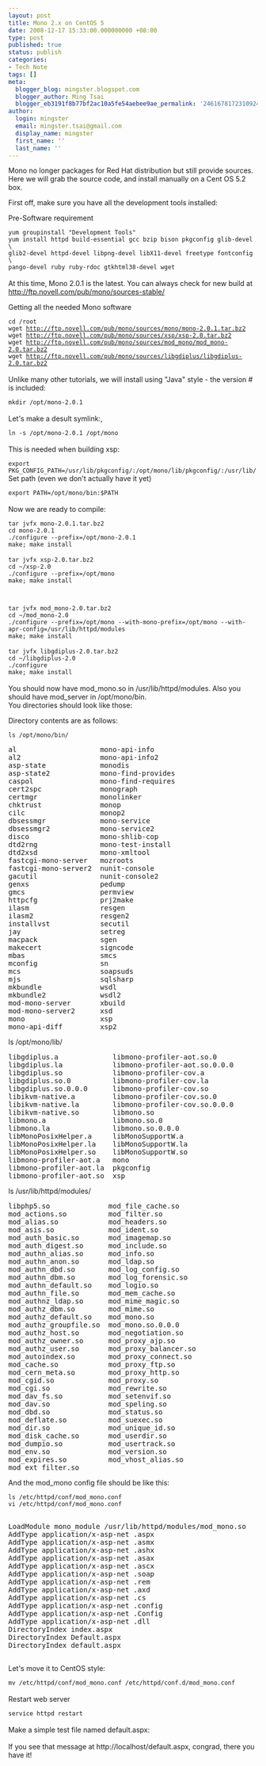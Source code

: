```yaml
---
layout: post
title: Mono 2.x on CentOS 5
date: 2008-12-17 15:33:00.000000000 +08:00
type: post
published: true
status: publish
categories:
- Tech Note
tags: []
meta:
  blogger_blog: mingster.blogspot.com
  blogger_author: Ming Tsai
  blogger_eb3191f8b77bf2ac10a5fe54aebee9ae_permalink: '2461678172310924803'
author:
  login: mingster
  email: mingster.tsai@gmail.com
  display_name: mingster
  first_name: ''
  last_name: ''
---
```

<p>Mono no longer packages for Red Hat distribution but still provide sources. Here we will grab the source code, and install manually on a Cent OS 5.2 box.</p>
<p>First off, make sure you have all the development tools installed:</p>
<p>Pre-Software requirement<br /><code><br />yum groupinstall "Development Tools"<br />yum install httpd build-essential gcc bzip bison pkgconfig glib-devel \<br />glib2-devel httpd-devel libpng-devel libX11-devel freetype fontconfig \<br />pango-devel ruby ruby-rdoc gtkhtml38-devel wget<br /></code><br />At this time, Mono 2.0.1 is the latest. You can always check for new build at <a href="http://ftp.novell.com/pub/mono/sources-stable/" target="_blank">http://ftp.novell.com/pub/mono/sources-stable/</a></p>
<p>Getting all the needed Mono software<br /><code><br />cd /root<br />wget <a href="http://ftp.novell.com/pub/mono/sources/mono/mono-2.0.1.tar.bz2">http://ftp.novell.com/pub/mono/sources/mono/mono-2.0.1.tar.bz2</a><br />wget <a href="http://ftp.novell.com/pub/mono/sources/xsp/xsp-2.0.tar.bz2">http://ftp.novell.com/pub/mono/sources/xsp/xsp-2.0.tar.bz2</a><br />wget <a href="http://ftp.novell.com/pub/mono/sources/mod_mono/mod_mono-2.0.tar.bz2">http://ftp.novell.com/pub/mono/sources/mod_mono/mod_mono-2.0.tar.bz2</a><br />wget <a href="http://ftp.novell.com/pub/mono/sources/libgdiplus/libgdiplus-2.0.tar.bz2">http://ftp.novell.com/pub/mono/sources/libgdiplus/libgdiplus-2.0.tar.bz2</a><br /></code><br />Unlike many other tutorials, we will install using "Java" style - the version # is included:<br /><code><br />mkdir /opt/mono-2.0.1<br /></code><br />Let's make a desult symlink:,<br /><code><br />ln -s /opt/mono-2.0.1 /opt/mono<br /></code><br />This is needed when building xsp:<br /><code><br />export PKG_CONFIG_PATH=/usr/lib/pkgconfig/:/opt/mono/lib/pkgconfig/:/usr/lib/<br /></code>Set path (even we don't actually have it yet)<br /><code><br />export PATH=/opt/mono/bin:$PATH<br /></code><br />Now we are ready to compile:<br /><code><br />tar jvfx mono-2.0.1.tar.bz2</code><br /><code>cd mono-2.0.1<br />./configure --prefix=/opt/mono-2.0.1<br />make; make install<br /></code><br /><code>tar jvfx xsp-2.0.tar.bz2</code><br /><code>cd ~/xsp-2.0<br />./configure --prefix=/opt/mono<br />make; make install</p>
<p>tar jvfx mod_mono-2.0.tar.bz2</code><br /><code>cd ~/mod_mono-2.0<br />./configure --prefix=/opt/mono --with-mono-prefix=/opt/mono --with-apr-config=/usr/lib/httpd/modules<br />make; make install<br /></code><br /><code>tar jvfx libgdiplus-2.0.tar.bz2<br /></code><code></code><code>cd ~/libgdiplus-2.0<br />./configure<br />make; make install<br /></code><br />You should now have mod_mono.so in /usr/lib/httpd/modules. Also you should have mod_server in /opt/mono/bin.<br />You directories should look like those:</p>
<p>Directory contents are as follows:<br /><code><br />ls /opt/mono/bin/</code>
<pre>al                    mono-api-info<br />al2                   mono-api-info2<br />asp-state             monodis<br />asp-state2            mono-find-provides<br />caspol                mono-find-requires<br />cert2spc              monograph<br />certmgr               monolinker<br />chktrust              monop<br />cilc                  monop2<br />dbsessmgr             mono-service<br />dbsessmgr2            mono-service2<br />disco                 mono-shlib-cop<br />dtd2rng               mono-test-install<br />dtd2xsd               mono-xmltool<br />fastcgi-mono-server   mozroots<br />fastcgi-mono-server2  nunit-console<br />gacutil               nunit-console2<br />genxs                 pedump<br />gmcs                  permview<br />httpcfg               prj2make<br />ilasm                 resgen<br />ilasm2                resgen2<br />installvst            secutil<br />jay                   setreg<br />macpack               sgen<br />makecert              signcode<br />mbas                  smcs<br />mconfig               sn<br />mcs                   soapsuds<br />mjs                   sqlsharp<br />mkbundle              wsdl<br />mkbundle2             wsdl2<br />mod-mono-server       xbuild<br />mod-mono-server2      xsd<br />mono                  xsp<br />mono-api-diff         xsp2<br /></pre>
<p>ls /opt/mono/lib/
<pre>libgdiplus.a             libmono-profiler-aot.so.0<br />libgdiplus.la            libmono-profiler-aot.so.0.0.0<br />libgdiplus.so            libmono-profiler-cov.a<br />libgdiplus.so.0          libmono-profiler-cov.la<br />libgdiplus.so.0.0.0      libmono-profiler-cov.so<br />libikvm-native.a         libmono-profiler-cov.so.0<br />libikvm-native.la        libmono-profiler-cov.so.0.0.0<br />libikvm-native.so        libmono.so<br />libmono.a                libmono.so.0<br />libmono.la               libmono.so.0.0.0<br />libMonoPosixHelper.a     libMonoSupportW.a<br />libMonoPosixHelper.la    libMonoSupportW.la<br />libMonoPosixHelper.so    libMonoSupportW.so<br />libmono-profiler-aot.a   mono<br />libmono-profiler-aot.la  pkgconfig<br />libmono-profiler-aot.so  xsp<br /></pre>
<p>ls /usr/lib/httpd/modules/
<pre>libphp5.so              mod_file_cache.so<br />mod_actions.so          mod_filter.so<br />mod_alias.so            mod_headers.so<br />mod_asis.so             mod_ident.so<br />mod_auth_basic.so       mod_imagemap.so<br />mod_auth_digest.so      mod_include.so<br />mod_authn_alias.so      mod_info.so<br />mod_authn_anon.so       mod_ldap.so<br />mod_authn_dbd.so        mod_log_config.so<br />mod_authn_dbm.so        mod_log_forensic.so<br />mod_authn_default.so    mod_logio.so<br />mod_authn_file.so       mod_mem_cache.so<br />mod_authnz_ldap.so      mod_mime_magic.so<br />mod_authz_dbm.so        mod_mime.so<br />mod_authz_default.so    mod_mono.so<br />mod_authz_groupfile.so  mod_mono.so.0.0.0<br />mod_authz_host.so       mod_negotiation.so<br />mod_authz_owner.so      mod_proxy_ajp.so<br />mod_authz_user.so       mod_proxy_balancer.so<br />mod_autoindex.so        mod_proxy_connect.so<br />mod_cache.so            mod_proxy_ftp.so<br />mod_cern_meta.so        mod_proxy_http.so<br />mod_cgid.so             mod_proxy.so<br />mod_cgi.so              mod_rewrite.so<br />mod_dav_fs.so           mod_setenvif.so<br />mod_dav.so              mod_speling.so<br />mod_dbd.so              mod_status.so<br />mod_deflate.so          mod_suexec.so<br />mod_dir.so              mod_unique_id.so<br />mod_disk_cache.so       mod_userdir.so<br />mod_dumpio.so           mod_usertrack.so<br />mod_env.so              mod_version.so<br />mod_expires.so          mod_vhost_alias.so<br />mod_ext_filter.so<br /></pre>
<p>And the mod_mono config file should be like this:<br /><code><br />ls /etc/httpd/conf/mod_mono.conf<br />vi </code><code>/etc/httpd/conf/mod_mono.conf</code>
<pre><br />LoadModule mono_module /usr/lib/httpd/modules/mod_mono.so<br />AddType application/x-asp-net .aspx<br />AddType application/x-asp-net .asmx<br />AddType application/x-asp-net .ashx<br />AddType application/x-asp-net .asax<br />AddType application/x-asp-net .ascx<br />AddType application/x-asp-net .soap<br />AddType application/x-asp-net .rem<br />AddType application/x-asp-net .axd<br />AddType application/x-asp-net .cs<br />AddType application/x-asp-net .config<br />AddType application/x-asp-net .Config<br />AddType application/x-asp-net .dll<br />DirectoryIndex index.aspx<br />DirectoryIndex Default.aspx<br />DirectoryIndex default.aspx<br /><br /></pre>
<p>Let's move it to CentOS style:<br /><code><br />mv /etc/httpd/conf/mod_mono.conf /etc/httpd/conf.d/mod_mono.conf<br /></code><br />Restart web server<br /><code><br />service httpd restart<br /></code><br />Make a simple test file named default.aspx:<code><br /></code><br />If you see that message at http://localhost/default.aspx, congrad, there you have it!</p>
